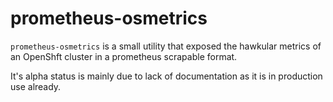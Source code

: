 # prometheus-osmetrics

`prometheus-osmetrics` is a small utility that exposed the hawkular metrics of an OpenShft cluster
in a prometheus scrapable format.

It's alpha status is mainly due to lack of documentation as it is in production use already.
